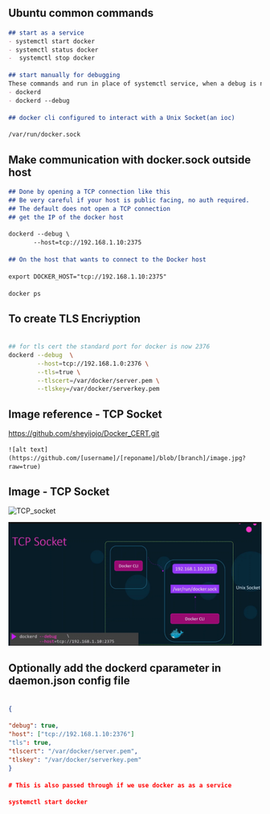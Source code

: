 ## Ubuntu common commands
```md
## start as a service
- systemctl start docker
- systemctl status docker
-  systemctl stop docker

## start manually for debugging
These commands and run in place of systemctl service, when a debug is needed and troubleshooting is done manually 
- dockerd  
- dockerd --debug

## docker cli configured to interact with a Unix Socket(an ioc)

/var/run/docker.sock
```

## Make communication with docker.sock outside host


```md
## Done by opening a TCP connection like this
## Be very careful if your host is public facing, no auth required.
## The default does not open a TCP connection
## get the IP of the docker host 

dockerd --debug \
       --host=tcp://192.168.1.10:2375

## On the host that wants to connect to the Docker host 

export DOCKER_HOST="tcp://192.168.1.10:2375"

docker ps 

```
## To create TLS Encriyption

```bash

## for tls cert the standard port for docker is now 2376 
dockerd --debug  \
        --host=tcp://192.168.1.0:2376 \
        --tls=true \
        --tlscert=/var/docker/server.pem \
        --tlskey=/var/docker/serverkey.pem


```

## Image reference - TCP Socket 
https://github.com/sheyijojo/Docker_CERT.git



`![alt text](https://github.com/[username]/[reponame]/blob/[branch]/image.jpg?raw=true)
`
## Image - TCP Socket
![TCP_socket](/Docker_CERT/_assets/Screenshot%202024-05-15%20at%2010.45.00 AM.png)

![TCP](https://github.com/sheyijojo/Docker_CERT/blob/main/_assets/tcp_socket.png?raw=true)


## Optionally add the dockerd cparameter in daemon.json config file 

```json

{

"debug": true,
"host": ["tcp://192.168.1.10:2376"]
"tls": true,
"tlscert": "/var/docker/server.pem",
"tlskey": "/var/docker/serverkey.pem"
}

# This is also passed through if we use docker as as a service 

systemctl start docker 

```